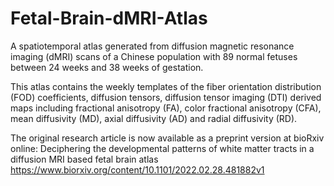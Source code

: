 # Fetal-Brain-dMRI-Atlas

A spatiotemporal atlas generated from diffusion magnetic resonance imaging (dMRI) scans of a Chinese population with 89 normal fetuses between 24 weeks and 38 weeks of gestation.

This atlas contains the weekly templates of the fiber orientation distribution (FOD) coefficients, diffusion tensors, diffusion tensor imaging (DTI) derived maps including fractional anisotropy (FA), color fractional anisotropy (CFA), mean diffusivity (MD), axial diffusivity (AD) and radial diffusivity (RD).


The original research article is now available as a preprint version at bioRxiv online:
Deciphering the developmental patterns of white matter tracts in a diffusion MRI based fetal brain atlas
https://www.biorxiv.org/content/10.1101/2022.02.28.481882v1

